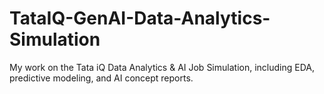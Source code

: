 # TataIQ-GenAI-Data-Analytics-Simulation
My work on the Tata iQ Data Analytics &amp; AI Job Simulation, including EDA, predictive modeling, and AI concept reports.
